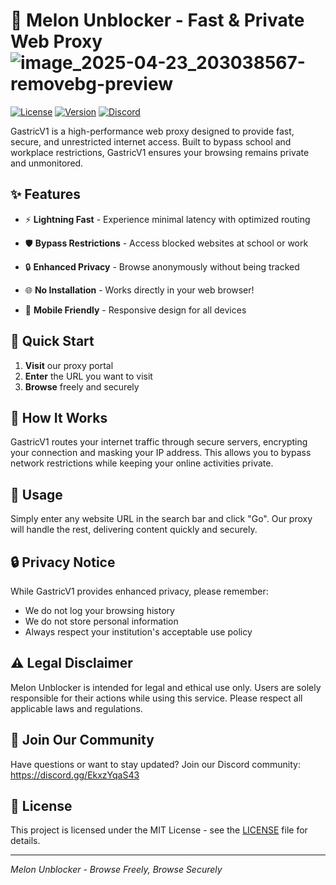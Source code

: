 # 🚀 Melon Unblocker - Fast & Private Web Proxy              ![image_2025-04-23_203038567-removebg-preview](https://github.com/user-attachments/assets/802729ea-2085-4dff-96f4-fb389177b49d)

[![License](https://img.shields.io/badge/license-MIT-blue.svg)](LICENSE)
[![Version](https://img.shields.io/badge/version-1.0.0-brightgreen.svg)]()
[![Discord](https://img.shields.io/discord/your-discord-server-id?logo=discord)](https://discord.gg/EkxzYqaS43)

GastricV1 is a high-performance web proxy designed to provide fast, secure, and unrestricted internet access. Built to bypass school and workplace restrictions, GastricV1 ensures your browsing remains private and unmonitored.

## ✨ Features

- ⚡ **Lightning Fast** - Experience minimal latency with optimized routing
- 🛡️ **Bypass Restrictions** - Access blocked websites at school or work
- 🔒 **Enhanced Privacy** - Browse anonymously without being tracked
- 🌐 **No Installation** - Works directly in your web browser!

- 📱 **Mobile Friendly** - Responsive design for all devices

## 🚀 Quick Start

1. **Visit** our proxy portal
2. **Enter** the URL you want to visit
3. **Browse** freely and securely

## 🔧 How It Works

GastricV1 routes your internet traffic through secure servers, encrypting your connection and masking your IP address. This allows you to bypass network restrictions while keeping your online activities private.

## 📝 Usage

Simply enter any website URL in the search bar and click "Go". Our proxy will handle the rest, delivering content quickly and securely.

## 🔒 Privacy Notice

While GastricV1 provides enhanced privacy, please remember:
- We do not log your browsing history
- We do not store personal information
- Always respect your institution's acceptable use policy

## ⚠️ Legal Disclaimer

Melon Unblocker is intended for legal and ethical use only. Users are solely responsible for their actions while using this service. Please respect all applicable laws and regulations.

## 🤝 Join Our Community

Have questions or want to stay updated? Join our Discord community:
https://discord.gg/EkxzYqaS43

## 📜 License

This project is licensed under the MIT License - see the [LICENSE](LICENSE) file for details.

---

*Melon Unblocker - Browse Freely, Browse Securely*
